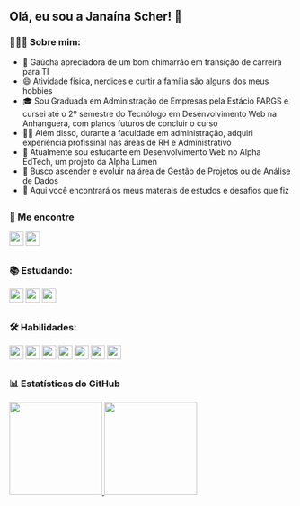 ## Olá, eu sou a Janaína Scher!  👋

### 💁🏻‍♀️ Sobre mim:

- 🧉  Gaúcha apreciadora de um bom chimarrão em transição de carreira para TI
- 😄 Atividade física, nerdices e curtir a família são alguns dos meus hobbies
- 🎓 Sou Graduada em Administração de Empresas pela Estácio FARGS e cursei até o 2º semestre do Tecnólogo em Desenvolvimento Web na Anhanguera, com planos futuros de concluir o curso
- 👩‍💻 Além disso, durante a faculdade em administração, adquiri experiência profissinal nas áreas de RH e Administrativo
- 🧠 Atualmente sou estudante em Desenvolvimento Web no Alpha EdTech, um projeto da Alpha Lumen
- 🔭 Busco ascender e evoluir na área de Gestão de Projetos ou de Análise de Dados
- 📖 Aqui você encontrará os meus materais de estudos e desafios que fiz

##
### 🔗 Me encontre
  
<div> 
    <a href = "mailto:janainascher@protonmail.com"><img src="https://img.shields.io/badge/ProtonMail-8B89CC?style=for-the-badge&logo=protonmail&logoColor=white" target="_blank" height="25"></a>
    <a href="https://www.linkedin.com/in/janainascher/" target="_blank"><img src="https://img.shields.io/badge/LinkedIn-0077B5?style=for-the-badge&logo=linkedin&logoColor=white" target="_blank" height="25"></a>
</div>

##
### 📚 Estudando:

<div>
  <img src="https://img.shields.io/badge/Python-FFD43B?style=for-the-badge&logo=python&logoColor=blue" height="25" />
  <img src="https://img.shields.io/badge/Linux-FCC624?style=for-the-badge&logo=linux&logoColor=black" height="25" />
  <img src="https://img.shields.io/badge/Gerenciamento_de_Projetos-FF8B29?style=for-the-badge&logo=alura&logoColor=black" height="25" />
</div>

##
### 🛠 Habilidades:

<div>
  <img src="https://img.shields.io/badge/VSCode-0078D4?style=for-the-badge&logo=visual%20studio%20code&logoColor=white" height="25" />
  <img src="https://img.shields.io/badge/GitHub-100000?style=for-the-badge&logo=github&logoColor=white" height="25" />
  <img src="https://img.shields.io/badge/GIT-E44C30?style=for-the-badge&logo=git&logoColor=white" height="25" />
  <img src="https://img.shields.io/badge/Trello-0052CC?style=for-the-badge&logo=trello&logoColor=white" height="25" />
  <img src="https://img.shields.io/badge/VirtualBox-21416b?style=for-the-badge&logo=VirtualBox&logoColor=white" height="25" />
  <img src="https://img.shields.io/badge/Ubuntu-E95420?style=for-the-badge&logo=ubuntu&logoColor=white" height="25" />
  <img src="https://img.shields.io/badge/Windows-0078D6?style=for-the-badge&logo=windows&logoColor=white" height="25" />
</div>
  
##
### 📊 Estatísticas do GitHub

<div>
  <a href="https://github.com/janascher">
  <img height="165em" src="https://github-readme-stats.vercel.app/api?username=janascher&show_icons=true&theme=dracula&include_all_commits=true&count_private=true"/>
  <img height="165em" src="https://github-readme-stats.vercel.app/api/top-langs/?username=janascher&layout=compact&langs_count=7&theme=dracula"/>
</div>
